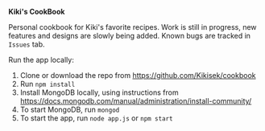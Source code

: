 **Kiki's CookBook**

Personal cookbook for Kiki's favorite recipes. Work is still in progress, new features and designs are slowly being added. Known bugs are tracked in `Issues` tab.

Run the app locally:

1. Clone or download the repo from https://github.com/Kikisek/cookbook
2. Run `npm install`
3. Install MongoDB locally, using instructions from https://docs.mongodb.com/manual/administration/install-community/
4. To start MongoDB, run `mongod`
5. To start the app, run `node app.js` or `npm start` 